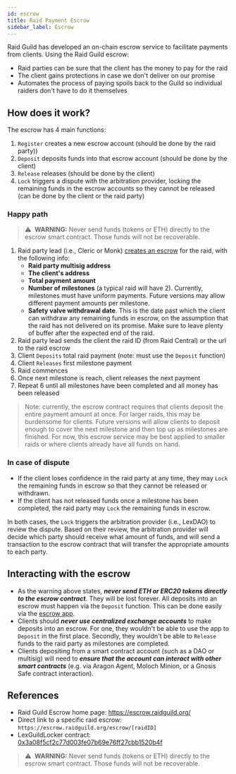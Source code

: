 ```yaml
---
id: escrow
title: Raid Payment Escrow
sidebar_label: Escrow
---
```


Raid Guild has developed an on-chain escrow service to facilitate payments from clients. Using the Raid Guild escrow:

-   Raid parties can be sure that the client has the money to pay for the raid
-   The client gains protections in case we don't deliver on our promise
-   Automates the process of paying spoils back to the Guild so individual raiders don't have to do it themselves

## How does it work?

The escrow has 4 main functions:

1. `Register` creates a new escrow account (should be done by the raid party))
2. `Deposit` deposits funds into that escrow account (should be done by the client)
3. `Release` releases (should be done by the client)
4. `Lock` triggers a dispute with the arbitration provider, locking the remaining funds in the escrow accounts so they cannot be released (can be done by the client or the raid party)

### Happy path

> :warning:&nbsp; **WARNING:** Never send funds (tokens or ETH) directly to the escrow smart contract. Those funds will not be recoverable.

1. Raid party lead (i.e., <span id='monk'>Cleric</span> or <span id='monk'>Monk</span>) [creates an escrow](https://escrow.raidguild.org/) for the raid, with the following info:
    - **Raid party multisig address**
    - **The client's address**
    - **Total payment amount**
    - **Number of milestones** (a typical raid will have 2). Currently, milestones must have uniform payments. Future versions may allow different payment amounts per milestone.
    - **Safety valve withdrawal date**. This is the date past which the client can withdraw any remaining funds in escrow, on the assumption that the raid has not delivered on its promise. Make sure to leave plenty of buffer after the expected end of the raid.
2. Raid party lead sends the client the raid ID (from Raid Central) or the url to the raid escrow
3. Client `Deposits` total raid payment (note: must use the `Deposit` function)
4. Client `Releases` first milestone payment
5. Raid commences
6. Once next milestone is reach, client releases the next payment
7. Repeat 6 until all milestones have been completed and all money has been released

> Note: currently, the escrow contract requires that clients deposit the entire payment amount at once. For larger raids, this may be burdensome for clients. Future versions will allow clients to deposit enough to cover the next milestone and then top up as milestones are finished. For now, this escrow service may be best applied to smaller raids or where clients already have all funds on hand.

### In case of dispute

-   If the client loses confidence in the raid party at any time, they may `Lock` the remaining funds in escrow so that they cannot be released or withdrawn.
-   If the client has not released funds once a milestone has been completed, the raid party may `Lock` the remaining funds in escrow.

In both cases, the `Lock` triggers the arbitration provider (i.e., LexDAO) to review the dispute. Based on their review, the arbitration provider will decide which party should receive what amount of funds, and will send a transaction to the escrow contract that will transfer the appropriate amounts to each party.

## Interacting with the escrow

-   As the warning above states, **_never send ETH or ERC20 tokens directly to the escrow contract_**. They will be lost forever. All deposits into an escrow must happen via the `Deposit` function. This can be done easily via the [escrow app](https://escrow.raidguild.org/).
-   Clients should **_never use centralized exchange accounts_** to make deposits into an escrow. For one, they wouldn't be able to use the app to `Deposit` in the first place. Secondly, they wouldn't be able to `Release` funds to the raid party as milestones are completed.
-   Clients depositing from a smart contract account (such as a DAO or multisig) will need to **_ensure that the account can interact with other smart contracts_** (e.g. via Aragon Agent, Moloch Minion, or a Gnosis Safe contract interaction).

## References

-   Raid Guild Escrow home page: https://escrow.raidguild.org/
-   Direct link to a specific raid escrow: `https://escrow.raidguild.org/escrow/[raidID]`
-   LexGuildLocker contract: [0x3a08f5cf2c77d003fe07b69e76ff27cbb1520b4f](https://etherscan.io/address/0x3a08f5cf2c77d003fe07b69e76ff27cbb1520b4f#code)

> :warning:&nbsp; **WARNING:** Never send funds (tokens or ETH) directly to the escrow smart contract. Those funds will not be recoverable.
